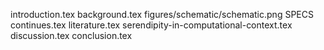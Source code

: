 introduction.tex
background.tex
figures/schematic/schematic.png
SPECS continues.tex
literature.tex
serendipity-in-computational-context.tex
discussion.tex
conclusion.tex